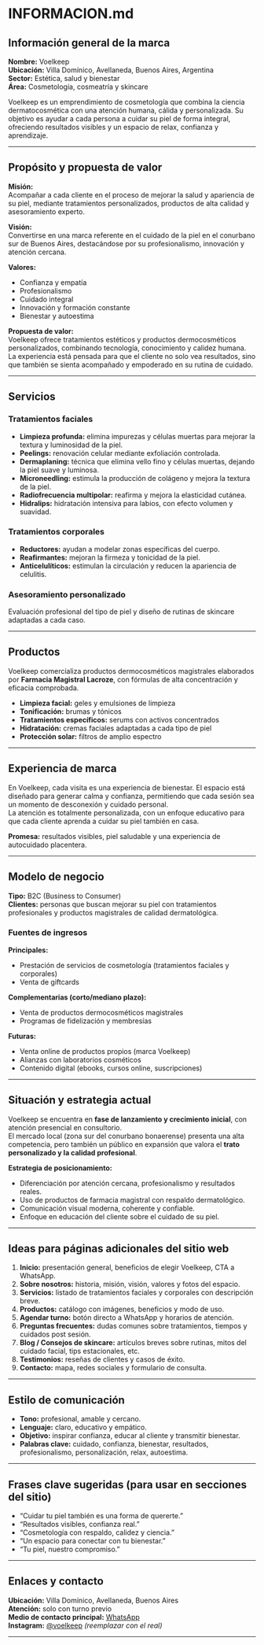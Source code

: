# INFORMACION.md
## Información general de la marca

**Nombre:** Voelkeep  
**Ubicación:** Villa Domínico, Avellaneda, Buenos Aires, Argentina  
**Sector:** Estética, salud y bienestar  
**Área:** Cosmetología, cosmeatría y skincare  

Voelkeep es un emprendimiento de cosmetología que combina la ciencia dermatocosmética con una atención humana, cálida y personalizada. Su objetivo es ayudar a cada persona a cuidar su piel de forma integral, ofreciendo resultados visibles y un espacio de relax, confianza y aprendizaje.

---

## Propósito y propuesta de valor

**Misión:**  
Acompañar a cada cliente en el proceso de mejorar la salud y apariencia de su piel, mediante tratamientos personalizados, productos de alta calidad y asesoramiento experto.

**Visión:**  
Convertirse en una marca referente en el cuidado de la piel en el conurbano sur de Buenos Aires, destacándose por su profesionalismo, innovación y atención cercana.

**Valores:**  
- Confianza y empatía  
- Profesionalismo  
- Cuidado integral  
- Innovación y formación constante  
- Bienestar y autoestima  

**Propuesta de valor:**  
Voelkeep ofrece tratamientos estéticos y productos dermocosméticos personalizados, combinando tecnología, conocimiento y calidez humana. La experiencia está pensada para que el cliente no solo vea resultados, sino que también se sienta acompañado y empoderado en su rutina de cuidado.

---

## Servicios

### Tratamientos faciales
- **Limpieza profunda:** elimina impurezas y células muertas para mejorar la textura y luminosidad de la piel.  
- **Peelings:** renovación celular mediante exfoliación controlada.  
- **Dermaplaning:** técnica que elimina vello fino y células muertas, dejando la piel suave y luminosa.  
- **Microneedling:** estimula la producción de colágeno y mejora la textura de la piel.  
- **Radiofrecuencia multipolar:** reafirma y mejora la elasticidad cutánea.  
- **Hidralips:** hidratación intensiva para labios, con efecto volumen y suavidad.

### Tratamientos corporales
- **Reductores:** ayudan a modelar zonas específicas del cuerpo.  
- **Reafirmantes:** mejoran la firmeza y tonicidad de la piel.  
- **Anticelulíticos:** estimulan la circulación y reducen la apariencia de celulitis.  

### Asesoramiento personalizado
Evaluación profesional del tipo de piel y diseño de rutinas de skincare adaptadas a cada caso.

---

## Productos

Voelkeep comercializa productos dermocosméticos magistrales elaborados por **Farmacia Magistral Lacroze**, con fórmulas de alta concentración y eficacia comprobada.

- **Limpieza facial:** geles y emulsiones de limpieza  
- **Tonificación:** brumas y tónicos  
- **Tratamientos específicos:** serums con activos concentrados  
- **Hidratación:** cremas faciales adaptadas a cada tipo de piel  
- **Protección solar:** filtros de amplio espectro  

---

## Experiencia de marca

En Voelkeep, cada visita es una experiencia de bienestar. El espacio está diseñado para generar calma y confianza, permitiendo que cada sesión sea un momento de desconexión y cuidado personal.  
La atención es totalmente personalizada, con un enfoque educativo para que cada cliente aprenda a cuidar su piel también en casa.

**Promesa:** resultados visibles, piel saludable y una experiencia de autocuidado placentera.

---

## Modelo de negocio

**Tipo:** B2C (Business to Consumer)  
**Clientes:** personas que buscan mejorar su piel con tratamientos profesionales y productos magistrales de calidad dermatológica.

### Fuentes de ingresos

**Principales:**
- Prestación de servicios de cosmetología (tratamientos faciales y corporales)  
- Venta de giftcards  

**Complementarias (corto/mediano plazo):**
- Venta de productos dermocosméticos magistrales  
- Programas de fidelización y membresías  

**Futuras:**
- Venta online de productos propios (marca Voelkeep)  
- Alianzas con laboratorios cosméticos  
- Contenido digital (ebooks, cursos online, suscripciones)

---

## Situación y estrategia actual

Voelkeep se encuentra en **fase de lanzamiento y crecimiento inicial**, con atención presencial en consultorio.  
El mercado local (zona sur del conurbano bonaerense) presenta una alta competencia, pero también un público en expansión que valora el **trato personalizado y la calidad profesional**.  

**Estrategia de posicionamiento:**
- Diferenciación por atención cercana, profesionalismo y resultados reales.  
- Uso de productos de farmacia magistral con respaldo dermatológico.  
- Comunicación visual moderna, coherente y confiable.  
- Enfoque en educación del cliente sobre el cuidado de su piel.  

---

## Ideas para páginas adicionales del sitio web

1. **Inicio:** presentación general, beneficios de elegir Voelkeep, CTA a WhatsApp.  
2. **Sobre nosotros:** historia, misión, visión, valores y fotos del espacio.  
3. **Servicios:** listado de tratamientos faciales y corporales con descripción breve.  
4. **Productos:** catálogo con imágenes, beneficios y modo de uso.  
5. **Agendar turno:** botón directo a WhatsApp y horarios de atención.  
6. **Preguntas frecuentes:** dudas comunes sobre tratamientos, tiempos y cuidados post sesión.  
7. **Blog / Consejos de skincare:** artículos breves sobre rutinas, mitos del cuidado facial, tips estacionales, etc.  
8. **Testimonios:** reseñas de clientes y casos de éxito.  
9. **Contacto:** mapa, redes sociales y formulario de consulta.  

---

## Estilo de comunicación

- **Tono:** profesional, amable y cercano.  
- **Lenguaje:** claro, educativo y empático.  
- **Objetivo:** inspirar confianza, educar al cliente y transmitir bienestar.  
- **Palabras clave:** cuidado, confianza, bienestar, resultados, profesionalismo, personalización, relax, autoestima.  

---

## Frases clave sugeridas (para usar en secciones del sitio)

- “Cuidar tu piel también es una forma de quererte.”  
- “Resultados visibles, confianza real.”  
- “Cosmetología con respaldo, calidez y ciencia.”  
- “Un espacio para conectar con tu bienestar.”  
- “Tu piel, nuestro compromiso.”  

---

## Enlaces y contacto

**Ubicación:** Villa Domínico, Avellaneda, Buenos Aires  
**Atención:** solo con turno previo  
**Medio de contacto principal:** [WhatsApp](#)  
**Instagram:** [@voelkeep](#) *(reemplazar con el real)*  

---

